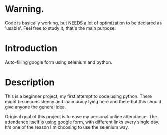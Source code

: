 # Warning.
Code is basically working, but NEEDS a lot of optimization to be declared as 'usable'.
Feel free to study it, that's the main purpose.

# Introduction
Auto-filling google form using selenium and python.

# Description
This is a beginner project; my first attempt to code using python. There might be unconsistency and inaccuracy lying here and there but this should give anyone the general idea.

Original goal of this project is to ease my personal online attendance. 
The attendance itself is using google form, with different links every single day. It's one of the reason I'm choosing to use the selenium way.
